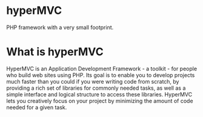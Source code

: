 # hyperMVC
PHP framework with a very small footprint.

# What is hyperMVC

HyperMVC is an Application Development Framework - a toolkit - for people who build web sites using PHP. Its goal is to enable you to develop projects much faster than you could if you were writing code from scratch, by providing a rich set of libraries for commonly needed tasks, as well as a simple interface and logical structure to access these libraries. HyperMVC lets you creatively focus on your project by minimizing the amount of code needed for a given task.
